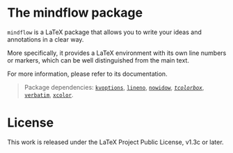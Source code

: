 <!-- Copyright (C) 2021-2022 by Jinwen XU -->

# The mindflow package

`mindflow` is a LaTeX package that allows you to write your ideas and annotations in a clear way.

More specifically, it provides a LaTeX environment with its own line numbers or markers, which can be well distinguished from the main text.

For more information, please refer to its documentation.

> Package dependencies: [`kvoptions`](https://ctan.org/pkg/kvoptions), [`lineno`](https://ctan.org/pkg/lineno), [`nowidow`](https://ctan.org/pkg/nowidow), [*`tcolorbox`*](https://ctan.org/pkg/tcolorbox), [`verbatim`](https://ctan.org/pkg/verbatim), [`xcolor`](https://ctan.org/pkg/xcolor).

# License

This work is released under the LaTeX Project Public License, v1.3c or later.
